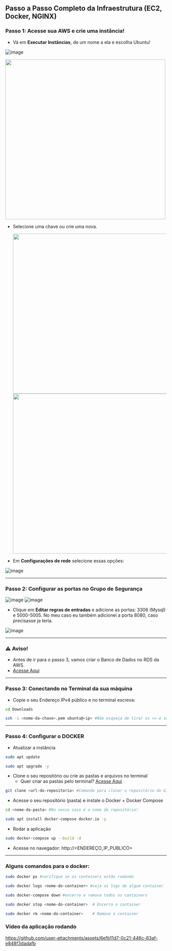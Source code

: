 ## Passo a Passo Completo da Infraestrutura (EC2, Docker, NGINX)

### Passo 1: Acesse sua AWS e crie uma instância!
* Vá em **Executar Instâncias**, de um nome a ela e escolha Ubuntu!

![image](https://github.com/user-attachments/assets/b94b563b-196c-48b2-94ba-39641e4a5df8)

<img align="center" src="https://github.com/user-attachments/assets/c5929751-9e10-4a51-a95a-1a741a23e024" width="500">

* Selecione uma chave ou crie uma nova.

  <img src="https://github.com/user-attachments/assets/e6deabac-1aed-47f4-8e4a-86e0ab3085e2" width="500"> 
  
  <img src="https://github.com/user-attachments/assets/83c8adfa-8e46-4129-8b61-fed04c7389ce" width="500">

* Em **Configurações de rede** selecione essas opções:

 ![image](https://github.com/user-attachments/assets/af146aa2-52e2-4d54-a540-aa97ace5dea3)

---

### Passo 2: Configurar as portas no Grupo de Segurança
![image](https://github.com/user-attachments/assets/382b3165-b079-454f-8e99-c26e5f0cdcbd)
![image](https://github.com/user-attachments/assets/63fb2003-82f6-451e-9bb7-4a5587e84106)

* Clique em **Editar regras de entradas** e adicione as portas: 3306 (Mysql) e 5000-5005. No meu caso eu também adicionei a porta 8080, caso precisasse ja teria.

![image](https://github.com/user-attachments/assets/c2915104-9dc3-4ebb-893c-72b94edd0e98)

---
### ⚠️ Aviso!
* Antes de ir para o passo 3, vamos criar o Banco de Dados no RDS da AWS.
* [Acesse Aqui](./banco-readme.md)

---

### Passo 3: Conectando no Terminal da sua máquina
* Copie o seu Endereço IPv4 público e no terminal escreva:
  
``` bash
cd Downloads
```
``` bash
ssh -i <nome-da-chave>.pem ubuntu@<ip> #Não esqueça de tirar os <> e só substituir.
```
---

### Passo 4: Configurar o DOCKER
* Atualizar a instância  
``` bash
sudo apt update
```
``` bash
sudo apt upgrade -y
```
* Clone o seu repositório ou crie as pastas e arquivos no terminal
    * Quer criar as pastas pelo terminal? [Acesse Aqui](./readme-arquivos.md)
``` bash
git clone <url-do-repositorio> #Comando para clonar o repositório do GitHub
```
* Acesse o seu repositório (pasta) e instale o Docker + Docker Compose
``` bash
cd <nome-da-pasta> #No nosso caso é o nome do repositório!
```
``` bash
sudo apt install docker-compose docker.io -y  
```
* Rodar a aplicação
``` bash
sudo docker-compose up --build -d
```
* Acesse no navegador: http://<ENDEREÇO_IP_PUBLICO>
---

### Alguns comandos para o docker:
``` bash
sudo docker ps #verifique se os conteiners estão rodando
```
``` bash
sudo docker logs <nome-do-container> #veja os logs de algum container
```
``` bash
sudo docker-compose down #encerre e remova todos os containers
```
``` bash
sudo docker stop <nome-do-container>  # Encerra o container
```
``` bash
sudo docker rm <nome-do-container>    # Remove o container
```

### Vídeo da aplicação rodando 

https://github.com/user-attachments/assets/6efb11d7-0c21-446c-83af-e848f3dadafb



